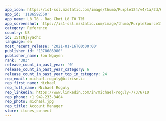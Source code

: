 ```yaml
---
app_icon: https://is1-ssl.mzstatic.com/image/thumb/Purple124/v4/1a/2d/6b/1a2d6b45-7a8f-6099-1008-85b8fa9cdf2f/AppIcon-1x_U007emarketing-0-8-0-0-85-220.png/1024x1024bb.png
app_id: '1186592550'
app_name: Lô Tô - Rao Chơi Lô Tô Tết
app_screenshot: https://is1-ssl.mzstatic.com/image/thumb/PurpleSource114/v4/e7/41/8e/e7418e8e-e48f-464a-eb28-dbca44cb6888/b7a9835d-2294-4be5-b3b7-8fed8aa23974_Simulator_Screen_Shot_-_iPhone_11_Pro_Max_-_2021-01-07_at_17.11.38.png/1242x2688bb.png
category: Reference
country: US
id: I5tsNj7yachc
language: en
most_recent_release: '2021-01-16T00:00:00'
publisher_id: '1078686980'
publisher_name: Son Nguyen
rank: '383'
release_count_in_past_year: '0'
release_count_in_past_year_category: 6
release_count_in_past_year_top_in_category: 24
rep_email: michael.roguly@bitrise.io
rep_first_name: Michael
rep_full_name: Michael Roguly
rep_linkedin: https://www.linkedin.com/in/michael-roguly-77376710
rep_phone: +1 949-233-3404
rep_photo: michael.jpg
rep_title: Account Manager
store: itunes_connect
---
```

